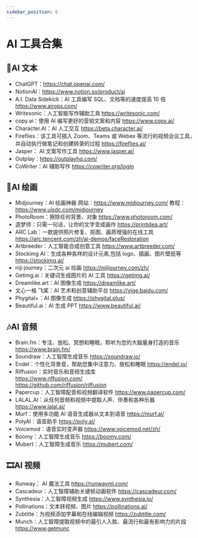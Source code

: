 ```yaml
---
sidebar_position: 6
---
```


# AI 工具合集

## 📝AI 文本

- ChatGPT：https://chat.openai.com/
- NotionAI：https://www.notion.so/product/ai
- A.I. Data Sidekick：AI 工具编写 SQL、文档等的速度提高 10 倍 https://www.airops.com/
- Writesonic：人工智能写作辅助工具 https://writesonic.com/
- copy.ai：使用 AI 编写更好的营销文案和内容 https://www.copy.ai/
- Character.AI：AI 人工交互 https://beta.character.ai/
- Fireflies：该工具可插入 Zoom、Teams 或 Webex 等流行的视频会议工具，并自动执行做笔记和创建转录的过程 https://fireflies.ai/
- Jasper： AI 文案写作工具 https://www.jasper.ai/
- Outplay：https://outplayhq.com/
- CoWriter：AI 辅助写作 https://cowriter.org/login

## 🎨AI 绘画

- Midjourney：AI 绘画神器
  网站：https://www.midjourney.com/
  教程：https://www.uisdc.com/midjourney
- PhotoRoom：擦除任何背景、对象 https://www.photoroom.com/
- 造梦师：只需一句话，让你的文字变成画作 https://printidea.art/
- ARC Lab：一款提供照片修复、抠图、画质增强的在线工具 https://arc.tencent.com/zh/ai-demos/faceRestoration
- Artbreeder：人工智能合成创意工具 https://www.artbreeder.com/
- Stockimg AI：生成各种各样的设计元素,包括 logo、插画、图片壁纸等 https://stockimg.ai/
- niji·journey：二次元 ai 绘画 https://nijijourney.com/zh/
- Getimg.ai：关键词生成图片的 AI 工具 https://getimg.ai/
- Dreamlike.art：AI 图像生成 https://dreamlike.art/
- 文心一格 飞桨：AI 艺术和创意辅助平台 https://yige.baidu.com/
- Phygital+：AI 图像生成 https://phygital.plus/
- Beautiful.ai：AI 生成 PPT https://www.beautiful.ai/

## 🎶AI 音频

- Brain.fm：专注、放松、冥想和睡眠，聆听为您的大脑量身打造的音乐 https://www.brain.fm/
- Soundraw：人工智障生成音乐 https://soundraw.io/
- Endel：个性化背景音，帮助您集中注意力、放松和睡眠 https://endel.io/
- Riffusion：实时音乐和音频生成库  
  https://www.riffusion.com/  
  https://github.com/riffusion/riffusion
- Papercup：人工智障配音和视频翻译软件 https://www.papercup.com/
- LALAL.AI：从任何音频和视频中提取人声、伴奏和各种乐器 https://www.lalal.ai/
- Murf：使用多功能 AI 语音生成器从文本到语音 https://murf.ai/
- PolyAI：语音助手 https://poly.ai/
- Voicemod：语音实时变声器 https://www.voicemod.net/zh/
- Boomy：人工智障生成音乐 https://boomy.com/
- Mubert：人工智障生成音乐 https://mubert.com/

## 🎞AI 视频

- Runway： AI 魔法工具 https://runwayml.com/
- Cascadeur：人工智障辅助关键帧动画软件 https://cascadeur.com/
- Synthesia：人工智障视频生成 https://www.synthesia.io/
- Pollinations：文本转视频、图片 https://pollinations.ai/
- Zubtitle：为视频添加字幕和在线编辑视频 https://zubtitle.com/
- Munch：人工智障提取视频中的最引人入胜、最流行和最有影响力的片段 https://www.getmunc
